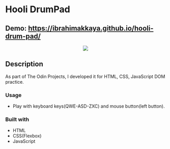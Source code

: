 # Hooli DrumPad

## Demo: https://ibrahimakkaya.github.io/hooli-drum-pad/

<div align="center">
  <kbd>
    <img src="https://user-images.githubusercontent.com/71381757/155562603-d4273860-38a6-4c63-90c9-6f3e383c791c.png" />
  </kbd>
</div>

## Description

As part of The Odin Projects, I developed it for HTML, CSS, JavaScript DOM practice.

### Usage

- Play with keyboard keys(QWE-ASD-ZXC) and mouse button(left button).

### Built with

- HTML
- CSS(Flexbox)
- JavaScript
